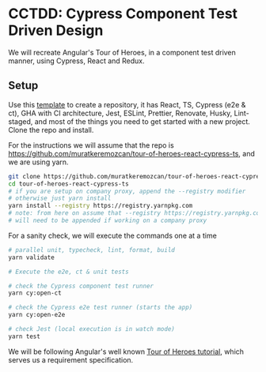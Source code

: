 # CCTDD: Cypress Component Test Driven Design

We will recreate Angular's Tour of Heroes, in a component test driven manner, using Cypress, React and Redux.

## Setup

Use this [template](https://github.com/muratkeremozcan/react-cypress-ts-template) to create a repository, it has React, TS, Cypress (e2e & ct), GHA with CI architecture, Jest, ESLint, Prettier, Renovate, Husky, Lint-staged, and most of the things you need to get started with a new project. Clone the repo and install.

For the instructions we will assume that the repo is https://github.com/muratkeremozcan/tour-of-heroes-react-cypress-ts, and we are using yarn.

```bash
git clone https://github.com/muratkeremozcan/tour-of-heroes-react-cypress-ts
cd tour-of-heroes-react-cypress-ts
# if you are setup on company proxy, append the --registry modifier
# otherwise just yarn install
yarn install --registry https://registry.yarnpkg.com
# note: from here on assume that --registry https://registry.yarnpkg.com
# will need to be appended if working on a company proxy
```

For a sanity check, we will execute the commands one at a time

```bash
# parallel unit, typecheck, lint, format, build
yarn validate

# Execute the e2e, ct & unit tests

# check the Cypress component test runner
yarn cy:open-ct

# check the Cypress e2e test runner (starts the app)
yarn cy:open-e2e

# check Jest (local execution is in watch mode)
yarn test
```

We will be following Angular's well known [Tour of Heroes tutorial](https://angular.io/tutorial), which serves us a requirement specification.
